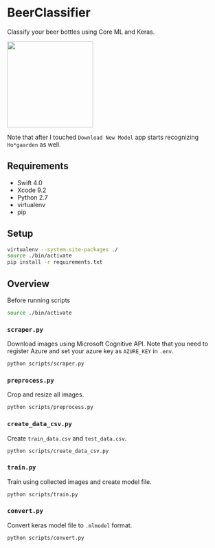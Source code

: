 # BeerClassifier

Classify your beer bottles using Core ML and Keras.

<img width=200 src="https://user-images.githubusercontent.com/1391330/34070717-640ea360-e2ae-11e7-99ec-7f370b6c353d.gif">

Note that after I touched `Download New Model` app starts recognizing `Ho*gaarden` as well.

## Requirements

* Swift 4.0
* Xcode 9.2
* Python 2.7
* virtualenv
* pip

## Setup

```sh
virtualenv --system-site-packages ./
source ./bin/activate
pip install -r requirements.txt
```

## Overview

Before running scripts 

```sh
source ./bin/activate
```

### `scraper.py`

Download images using Microsoft Cognitive API.
Note that you need to register Azure and set your azure key as `AZURE_KEY` in `.env`.

```sh
python scripts/scraper.py
```

### `preprocess.py`

Crop and resize all images.

```sh
python scripts/preprocess.py
```

### `create_data_csv.py`

Create `train_data.csv` and `test_data.csv`.

```sh
python scripts/create_data_csv.py
```

### `train.py`

Train using collected images and create model file.

```sh
python scripts/train.py
```

### `convert.py`

Convert keras model file to `.mlmodel` format.

```sh
python scripts/convert.py
```


